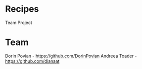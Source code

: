 # Recipes
Team Project 


# Team 
Dorin Povian - https://github.com/DorinPovian
Andreea Toader - https://github.com/dianaat

